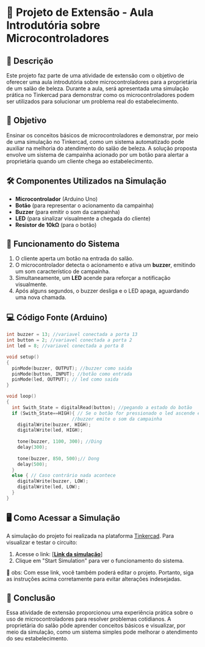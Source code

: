 # 📌 Projeto de Extensão - Aula Introdutória sobre Microcontroladores

## 📖 Descrição
Este projeto faz parte de uma atividade de extensão com o objetivo de oferecer uma aula introdutória sobre microcontroladores para a proprietária de um salão de beleza. Durante a aula, será apresentada uma simulação prática no Tinkercad para demonstrar como os microcontroladores podem ser utilizados para solucionar um problema real do estabelecimento.

## 🎯 Objetivo
Ensinar os conceitos básicos de microcontroladores e demonstrar, por meio de uma simulação no Tinkercad, como um sistema automatizado pode auxiliar na melhoria do atendimento do salão de beleza. A solução proposta envolve um sistema de campainha acionado por um botão para alertar a proprietária quando um cliente chega ao estabelecimento.

## 🛠 Componentes Utilizados na Simulação
- **Microcontrolador** (Arduino Uno)
- **Botão** (para representar o acionamento da campainha)
- **Buzzer** (para emitir o som da campainha)
- **LED** (para sinalizar visualmente a chegada do cliente)
- **Resistor de 10kΩ** (para o botão)

## 🔧 Funcionamento do Sistema
1. O cliente aperta um botão na entrada do salão.
2. O microcontrolador detecta o acionamento e ativa um **buzzer**, emitindo um som característico de campainha.
3. Simultaneamente, um **LED** acende para reforçar a notificação visualmente.
4. Após alguns segundos, o buzzer desliga e o LED apaga, aguardando uma nova chamada.

## 💻 Código Fonte (Arduino)
```c
int buzzer = 13; //variavel conectada a porta 13
int button = 2; //variavel conectada a porta 2
int led = 8; //variavel conectada a porta 8

void setup()
{
  pinMode(buzzer, OUTPUT); //buzzer como saida
  pinMode(button, INPUT); //botão como entrada
  pinMode(led, OUTPUT); // led como saida
}

void loop()
{
  int Swith_State = digitalRead(button); //pegando a estado do botão
  if (Swith_State==HIGH){ // Se o botão for pressionado o led ascende e o 
    					//buzzer emite o som da campainha
  	digitalWrite(buzzer, HIGH);
    digitalWrite(led, HIGH);
    
    tone(buzzer, 1100, 300); //Ding
    delay(300);
    
    tone(buzzer, 850, 500);// Dong
    delay(500);
  }
  else { // Caso contrário nada acontece
  	digitalWrite(buzzer, LOW);
    digitalWrite(led, LOW);
  }
}
```

## 🖥 Como Acessar a Simulação
A simulação do projeto foi realizada na plataforma [Tinkercad](https://www.tinkercad.com/). Para visualizar e testar o circuito:
1. Acesse o link: [[**Link da simulação**](https://www.tinkercad.com/things/iaoKOQdVYf7-smooth-bigery-hillar/editel?returnTo=https%3A%2F%2Fwww.tinkercad.com%2Fdashboard&sharecode=Wvd1E2OtxCPRkmWTzBDJQKm0Azdlp_mNo7cadOaQ6w4)]
2. Clique em "Start Simulation" para ver o funcionamento do sistema.

📍 obs: Com esse link, você também poderá editar o projeto. Portanto, siga as instruções acima corretamente para evitar alterações indesejadas.

## 📢 Conclusão
Essa atividade de extensão proporcionou uma experiência prática sobre o uso de microcontroladores para resolver problemas cotidianos. A proprietária do salão pôde aprender conceitos básicos e visualizar, por meio da simulação, como um sistema simples pode melhorar o atendimento do seu estabelecimento.


